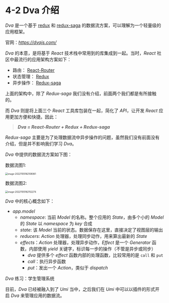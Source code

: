 # 4-2 Dva 介绍

*Dva* 是一个基于 [redux](https://github.com/reduxjs/redux) 和 [redux-saga](https://github.com/redux-saga/redux-saga) 的数据流方案，可以理解为一个轻量级的应用框架。

官网：*https://dvajs.com/*

*Dva* 的本意，是将基于 *React* 技术栈中常用到的库集成到一起。当时，*React* 社区中最流行的应用架构方案如下：

- 路由： [React-Router](https://github.com/ReactTraining/react-router/tree/v2.8.1)
- 状态管理： [Redux](https://github.com/reactjs/redux)
- 异步操作： [Redux-saga](https://github.com/yelouafi/redux-saga)



上面的架构中，除了 *Redux-saga* 我们没有介绍，前面两个我们都是有所接触的。

而 *Dva* 则是将上面三个 *React* 工具库包装在一起，简化了 *API*，让开发 *React* 应用更加方便和快捷。因此：

> ***Dva = React-Router + Redux + Redux-saga***



*Redux-saga* 主要是为了处理数据流中异步操作的问题，虽然我们没有前面没有介绍，但是并不影响我们学习 *Dva*。

*Dva* 中提供的数据流方案如下图：

数据流图1:

<img src="https://s2.loli.net/2024/10/08/2YGocVprW4LJDmN.png" alt="image-20221105162108061" style="zoom:50%;" />

数据流图2:

<img src="https://s2.loli.net/2024/10/08/vDQ7YWb8lEKVdAn.png" alt="image-20221105162152274" style="zoom:50%;" />

*Dva* 中的核心概念如下：

- *app.model*
  - *namespace*: 当前 *Model* 的名称。整个应用的 *State*，由多个小的 *Model* 的 *State* 以 *namespace* 为 *key* 合成
  - *state*: 该 *Model* 当前的状态。数据保存在这里，直接决定了视图层的输出
  - *reducers*: *Action* 处理器，处理同步动作，用来算出最新的 *State*
  - *effects*：*Action* 处理器，处理异步动作，*Effect* 是一个 *Generator* 函数，内部使用 *yield* 关键字，标识每一步的操作（不管是异步或同步）
    - *dva* 提供多个 *effect* 函数内部的处理函数，比较常用的是 `call` 和 `put`
    - *call*：执行异步函数
    - *put*：发出一个 *Action*，类似于 *dispatch*



*Dva* 练习：学生管理系统

目前，*Dva* 已经被融入到了 *Umi* 当中，之后我们在 *Umi* 中可以以插件的形式开启 *Dva* 来管理应用的数据流。





